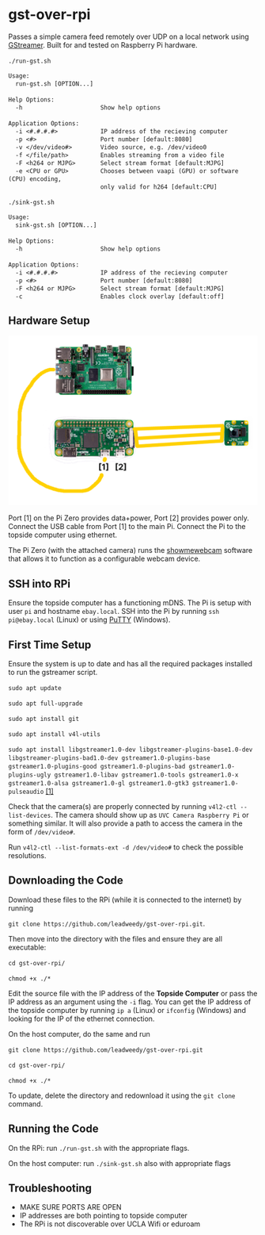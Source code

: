# gst-over-rpi
Passes a simple camera feed remotely over UDP on a local network using [GStreamer](https://gstreamer.freedesktop.org/). Built for and tested on Raspberry Pi hardware. 

`./run-gst.sh`
```
Usage:
  run-gst.sh [OPTION...]

Help Options:
  -h                      Show help options

Application Options:
  -i <#.#.#.#>            IP address of the recieving computer
  -p <#>                  Port number [default:8080]
  -v </dev/video#>        Video source, e.g. /dev/video0
  -f </file/path>         Enables streaming from a video file
  -F <h264 or MJPG>       Select stream format [default:MJPG]
  -e <CPU or GPU>         Chooses between vaapi (GPU) or software (CPU) encoding,
                          only valid for h264 [default:CPU]
```
`./sink-gst.sh`
```
Usage:
  sink-gst.sh [OPTION...]

Help Options:
  -h                      Show help options

Application Options:
  -i <#.#.#.#>            IP address of the recieving computer
  -p <#>                  Port number [default:8080]
  -F <h264 or MJPG>       Select stream format [default:MJPG]
  -c                      Enables clock overlay [default:off]
```


## Hardware Setup
![RPi wiring diagram](https://github.com/leadweedy/gst-over-rpi/blob/main/images/gst%20wiring%20diagram.png?raw=true)

Port [1] on the Pi Zero provides data+power, Port [2] provides power only. Connect the USB cable from Port [1] to the main Pi. Connect the Pi to the topside computer using ethernet. 

The Pi Zero (with the attached camera) runs the [showmewebcam](https://github.com/showmewebcam/showmewebcam) software that allows it to function as a configurable webcam device.

## SSH into RPi
Ensure the topside computer has a functioning mDNS. The Pi is setup with user `pi` and hostname `ebay.local`. SSH into the Pi by running `ssh pi@ebay.local` (Linux) or using [PuTTY](https://www.chiark.greenend.org.uk/~sgtatham/putty/latest.html) (Windows). 

## First Time Setup
Ensure the system is up to date and has all the required packages installed to run the gstreamer script. 

`sudo apt update`

`sudo apt full-upgrade`

`sudo apt install git`

`sudo apt install v4l-utils`

`sudo apt install libgstreamer1.0-dev libgstreamer-plugins-base1.0-dev libgstreamer-plugins-bad1.0-dev gstreamer1.0-plugins-base gstreamer1.0-plugins-good gstreamer1.0-plugins-bad gstreamer1.0-plugins-ugly gstreamer1.0-libav gstreamer1.0-tools gstreamer1.0-x gstreamer1.0-alsa gstreamer1.0-gl gstreamer1.0-gtk3 gstreamer1.0-pulseaudio` [[1]](https://gstreamer.freedesktop.org/documentation/installing/on-linux.html?gi-language=c#install-gstreamer-on-ubuntu-or-debian)

Check that the camera(s) are properly connected by running `v4l2-ctl --list-devices`. The camera should show up as `UVC Camera Raspberry Pi` or something similar. It will also provide a path to access the camera in the form of `/dev/video#`.

Run `v4l2-ctl --list-formats-ext -d /dev/video#` to check the possible resolutions. 

## Downloading the Code
Download these files to the RPi (while it is connected to the internet) by running

`git clone https://github.com/leadweedy/gst-over-rpi.git`.

Then move into the directory with the files and ensure they are all executable:

`cd gst-over-rpi/`

`chmod +x ./*`

Edit the source file with the IP address of the **Topside Computer** or pass the IP address as an argument using the `-i` flag. You can get the IP address of the topside computer by running `ip a` (Linux) or `ifconfig` (Windows) and looking for the IP of the ethernet connection.
    
    
On the host computer, do the same and run 

`git clone https://github.com/leadweedy/gst-over-rpi.git`

`cd gst-over-rpi/`

`chmod +x ./*`

To update, delete the directory and redownload it using the `git clone` command.

## Running the Code
On the RPi: run `./run-gst.sh` with the appropriate flags.

On the host computer: run `./sink-gst.sh` also with appropriate flags

## Troubleshooting
- MAKE SURE PORTS ARE OPEN
- IP addresses are both pointing to topside computer
- The RPi is not discoverable over UCLA Wifi or eduroam
